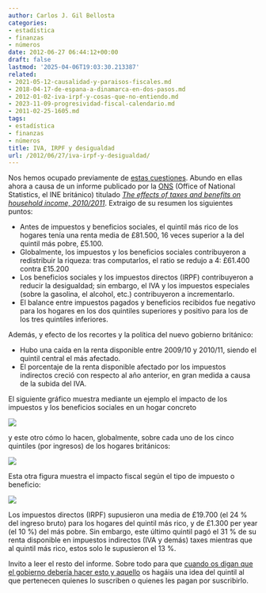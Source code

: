 ```yaml
---
author: Carlos J. Gil Bellosta
categories:
- estadística
- finanzas
- números
date: 2012-06-27 06:44:12+00:00
draft: false
lastmod: '2025-04-06T19:03:30.213387'
related:
- 2021-05-12-causalidad-y-paraisos-fiscales.md
- 2018-04-17-de-espana-a-dinamarca-en-dos-pasos.md
- 2012-01-02-iva-irpf-y-cosas-que-no-entiendo.md
- 2023-11-09-progresividad-fiscal-calendario.md
- 2011-02-25-1605.md
tags:
- estadística
- finanzas
- números
title: IVA, IRPF y desigualdad
url: /2012/06/27/iva-irpf-y-desigualdad/
---
```


Nos hemos ocupado previamente de [estas cuestiones](http://www.datanalytics.com/2012/01/02/iva-irpf-y-cosas-que-no-entiendo/). Abundo en ellas ahora a causa de un informe publicado por la [ONS](http://www.statistics.gov.uk) (Office of National Statistics, el INE británico) titulado _[The effects of taxes and benefits on household income, 2010/2011](http://www.ons.gov.uk/ons/dcp171778_267839.pdf)_. Extraigo de su resumen los siguientes puntos:

* Antes de impuestos y beneficios sociales, el quintil más rico de los hogares tenía una renta media de £81.500, 16 veces superior a la del quintil más pobre, £5.100.
* Globalmente, los impuestos y los beneficios sociales contribuyeron a redistribuir la riqueza: tras computarlos, el ratio se redujo a 4: £61.400 contra £15.200
* Los beneficios sociales y los impuestos directos (IRPF) contribuyeron a reducir la desigualdad; sin embargo, el IVA y los impuestos especiales (sobre la gasolina, el alcohol, etc.) contribuyeron a incrementarlo.
* El balance entre impuestos pagados y beneficios recibidos fue negativo para los hogares en los dos quintiles superiores y positivo para los de los tres quintiles inferiores.

Además, y efecto de los recortes y la política del nuevo gobierno británico:

* Hubo una caída en la renta disponible entre 2009/10 y 2010/11, siendo el quintil central el más afectado.
* El porcentaje de la renta disponible afectado por los impuestos indirectos creció con respecto al año anterior, en gran medida a causa de la subida del IVA.


El siguiente gráfico muestra mediante un ejemplo el impacto de los impuestos y los beneficios sociales en un hogar concreto

[![](/wp-uploads/2012/06/impuestos_beneficios.png#center)
](/wp-uploads/2012/06/impuestos_beneficios.png#center)

y este otro cómo lo hacen, globalmente, sobre cada uno de los cinco quintiles (por ingresos) de los hogares británicos:

[![](/wp-uploads/2012/06/impacto_impuetos_hogares.png#center)
](/wp-uploads/2012/06/impacto_impuetos_hogares.png#center)

Esta otra figura muestra el impacto fiscal según el tipo de impuesto o beneficio:

[![](/wp-uploads/2012/06/impacto_desglosado_hogares.png#center)
](/wp-uploads/2012/06/impacto_desglosado_hogares.png#center)

Los impuestos directos (IRPF) supusieron una media de £19.700 (el 24 % del ingreso bruto) para los hogares del quintil más rico, y de £1.300 per year (el 10 %) del más pobre. Sin embargo, este último quintil pagó el 31 % de su renta disponible en impuestos indirectos (IVA y demás) taxes mientras que al quintil más rico, estos solo le supusieron el 13 %.

Invito a leer el resto del informe. Sobre todo para que [cuando os digan que el gobierno debería hacer esto y aquello](http://www.fedeablogs.net/economia/?p=22399) os hagáis una idea del quintil al que pertenecen quienes lo suscriben o quienes les pagan por suscribirlo.